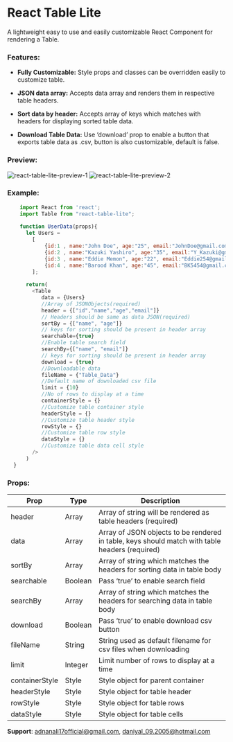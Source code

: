 # React Table Lite

A lightweight easy to use and easily customizable React Component for rendering a Table.

### Features:

 - **Fully Customizable:**
    Style props and classes can be overridden easily to customize table.

 - **JSON data array:**
    Accepts data array and renders them in respective table headers.
    
 - **Sort data by header:**
    Accepts array of keys which matches with headers for displaying sorted table data.    

 - **Download Table Data:**
    Use ‘download’ prop to enable a button that exports table data as .csv, button is also customizable, default is false.

### Preview:  

 <img src="https://1hvwng.dm.files.1drv.com/y4mKkLste69u9HLEPbqBxtQiSohJoLUeaOFHSqACla5g2p89YcZ1iRhIuO2Rtxcg1G27Cjg9xk3trgYpNwHvPul3683kDwtSFFb-rxEChStH-Q97DmH5KaJXEP-CWFkbnVzKNAzbXWPX8OzZ18Y4YBRmmRjxXtA_ggQHnh1jMXBfNZZLUsIcwIr06YnIveG_GOHN3bmvPm8N16eJFxhC_VICw?width=1439&height=429&cropmode=none" alt="react-table-lite-preview-1"/>

 <img src="https://1hvd5q.dm.files.1drv.com/y4mhsGw04CX8hM6U-ycjujPo-ynxHPAbYkKXVGPigUJB2p1pjEjsndkwa1_CTk1xWBNUQosSVmTRBusy-D4rkkqOtAmi-hlkB42E5pD7reDyAdS_xK2tSMh779zbNxAXy2ItG1pWA-2LiON-89-f4DdyhwfbdS3tW0biIO9f_xXu_iYacUy3gvhr8MA72aLiclqxUP6DQ7H65AvSYylUGzfDA?width=1439&height=344&cropmode=none" alt="react-table-lite-preview-2" />

### Example:
```js  
    import React from 'react';
    import Table from "react-table-lite";
    
    function UserData(props){
      let Users = 
        [
            {id:1 , name:"John Doe", age:"25", email:"JohnDoe@gmail.com"},
            {id:2 , name:"Kazuki Yashiro", age:"35", email:"Y_Kazuki@gmail.com"},
            {id:3 , name:"Eddie Memon", age:"22", email:"Eddie254@gmail.com"},
            {id:4 , name:"Barood Khan", age:"45", email:"BK5454@gmail.com"},
        ];
	
      return(
        <Table
           data = {Users}		
           //Array of JSONObjects(required)
           header = {["id","name","age","email"]}  
           // Headers should be same as data JSON(required)
           sortBy = {["name", "age"]}
           // keys for sorting should be present in header array
           searchable={true}
           //Enable table search field
           searchBy={["name", "email"]}
           // keys for sorting should be present in header array
           download = {true}
           //Downloadable data 
           fileName = {"Table_Data"}
           //Default name of downloaded csv file            
           limit = {10}
           //No of rows to display at a time
           containerStyle = {}
           //Customize table container style           
           headerStyle = {}
           //Customize table header style
           rowStyle = {}
           //Customize table row style
           dataStyle = {}
           //Customize table data cell style
        />
      )
  }
```
### Props:
Prop | Type | Description
---- | ---- | ----
header      | Array | Array of string will be rendered as table headers (required)|
data        | Array | Array of JSON objects to be rendered in table, keys should match with table headers (required)|
sortBy      | Array | Array of string which matches the headers for sorting data in table body |
searchable  | Boolean | Pass ‘true’ to enable search field |
searchBy    | Array | Array of string which matches the headers for searching data in table body |
download    | Boolean | Pass ‘true’ to enable download csv button |
fileName    | String | String used as default filename for csv files when downloading 
limit       | Integer | Limit number of rows to display at a time
containerStyle | Style  | Style object for parent container
headerStyle | Style  | Style object for table header
rowStyle    | Style  | Style object for table rows
dataStyle   | Style  | Style object for table cells
 
**Support**:  adnanali17official@gmail.com, daniyal_09.2005@hotmail.com
